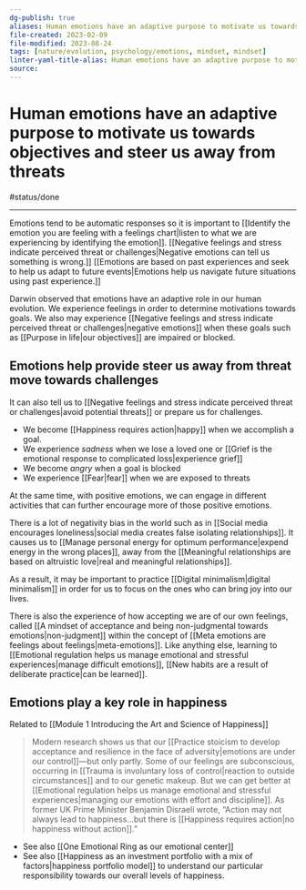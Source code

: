 ```yaml
---
dg-publish: true
aliases: Human emotions have an adaptive purpose to motivate us towards objectives and steer us away from threats, Adaptive role of human emotions, role of human emotions, evolutionary adaptation of emotional mechanisms, We experience feelings in order to determine motivations towards goals., role of emotions, purpose of emotions, role of emotions, the purpose of emotions, Emotions have an adaptive purpose.
file-created: 2023-02-09
file-modified: 2023-08-24
tags: [nature/evolution, psychology/emotions, mindset, mindset]
linter-yaml-title-alias: Human emotions have an adaptive purpose to motivate us towards objectives and steer us away from threats
source: 
---
```


# Human emotions have an adaptive purpose to motivate us towards objectives and steer us away from threats

#status/done

---

Emotions tend to be automatic responses so it is important to [[Identify the emotion you are feeling with a feelings chart|listen to what we are experiencing by identifying the emotion]]. [[Negative feelings and stress indicate perceived threat or challenges|Negative emotions can tell us something is wrong.]] [[Emotions are based on past experiences and seek to help us adapt to future events|Emotions help us navigate future situations using past experience.]]

Darwin observed that emotions have an adaptive role in our human evolution. We experience feelings in order to determine motivations towards goals. We also may experience [[Negative feelings and stress indicate perceived threat or challenges|negative emotions]] when these goals such as [[Purpose in life|our objectives]] are impaired or blocked.

## Emotions help provide steer us away from threat move towards challenges

It can also tell us to [[Negative feelings and stress indicate perceived threat or challenges|avoid potential threats]] or prepare us for challenges.

- We become [[Happiness requires action|happy]] when we accomplish a goal.
- We experience *sadness* when we lose a loved one or [[Grief is the emotional response to complicated loss|experience grief]]
- We become *angry* when a goal is blocked
- We experience [[Fear|fear]] when we are exposed to threats

At the same time, with positive emotions, we can engage in different activities that can further encourage more of those positive emotions.

There is a lot of negativity bias in the world such as in [[Social media encourages loneliness|social media creates false isolating relationships]]. It causes us to [[Manage personal energy for optimum performance|expend energy in the wrong places]], away from the [[Meaningful relationships are based on altruistic love|real and meaningful relationships]].

As a result, it may be important to practice [[Digital minimalism|digital minimalism]] in order for us to focus on the ones who can bring joy into our lives.

There is also the experience of how accepting we are of our own feelings, called [[A mindset of acceptance and being non-judgmental towards emotions|non-judgment]] within the concept of [[Meta emotions are feelings about feelings|meta-emotions]]. Like anything else, learning to [[Emotional regulation helps us manage emotional and stressful experiences|manage difficult emotions]], [[New habits are a result of deliberate practice|can be learned]].

## Emotions play a key role in happiness

Related to [[Module 1 Introducing the Art and Science of Happiness]]

> Modern research shows us that our [[Practice stoicism to develop acceptance and resilience in the face of adversity|emotions are under our control]]—but only partly. Some of our feelings are subconscious, occurring in [[Trauma is involuntary loss of control|reaction to outside circumstances]] and to our genetic makeup. But we can get better at [[Emotional regulation helps us manage emotional and stressful experiences|managing our emotions with effort and discipline]]. As former UK Prime Minister Benjamin Disraeli wrote, “Action may not always lead to happiness…but there is [[Happiness requires action|no happiness without action]].”

- See also [[One Emotional Ring as our emotional center]]
- See also [[Happiness as an investment portfolio with a mix of factors|happiness portfolio model]] to understand our particular responsibility towards our overall levels of happiness.
